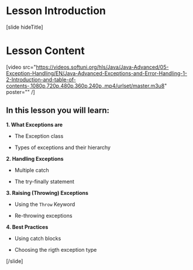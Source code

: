 # Lesson Introduction

[slide hideTitle]

# Lesson Content

[video src="https://videos.softuni.org/hls/Java/Java-Advanced/05-Exception-Handling/EN/Java-Advanced-Exceptions-and-Error-Handling-1-2-Introduction-and-table-of-contents-,1080p,720p,480p,360p,240p,.mp4/urlset/master.m3u8" poster="" /]

## In this lesson you will learn:

**1. What Exceptions are**

- The Exception class

- Types of exceptions and their hierarchy

**2. Handling Exceptions**

- Multiple catch

- The try-finally statement

**3. Raising (Throwing) Exceptions**

- Using the `Throw` Keyword

- Re-throwing exceptions

**4. Best Practices**

- Using catch blocks

- Choosing the rigth exception type

[/slide]
